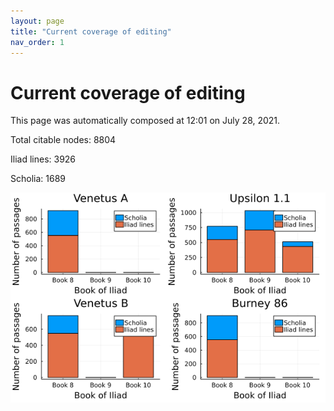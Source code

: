```yaml
---
layout: page
title: "Current coverage of editing"
nav_order: 1
---
```



# Current coverage of editing

This page was automatically composed at 12:01 on July 28, 2021.

Total citable nodes: 8804

Iliad lines: 3926

Scholia: 1689

![Summary of coverage](./coverage.png)
